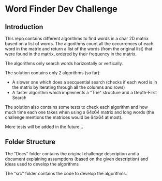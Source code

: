 # Word Finder Dev Challenge

## Introduction
This repo contains different algorithms to find words in a char 2D matrix based on a list of words.
The algorithms count all the occurrences of each word in the matrix and return a list of the words (from the original list) that were found in the matrix, ordered by their frequency in the matrix.

The algorithms only search words horizontally or vertically.

The solution contains only 2 algorithms (so far):
  - A slower one which does a secquential search (checks if each word is in the matrix by iterating through all the columns and rows)
  - A faster algorithm which implements a "Trie" structure and a Depth-First Search

The solution also contains some tests to check each algorithm and how much time each one takes when using a 64x64 matrix and long words (the challenge mentions the matrices would be 64x64 at most).

More tests will be added in the future...


## Folder Structure
The "Docs" folder contains the original challenge description and a document explaining assumptions (based on the given description) and ideas used to develop the algorithms

The "src" folder contains the code to develop the algorithms.

